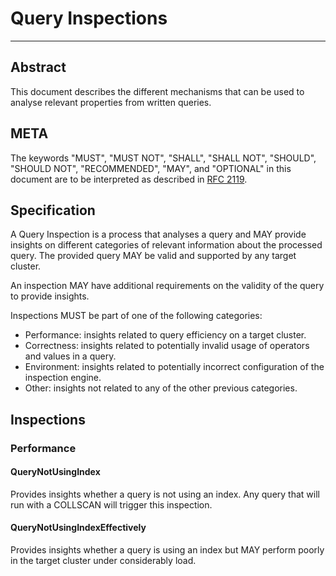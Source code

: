 # Query Inspections
--------------------

## Abstract

This document describes the different mechanisms that can be used to analyse relevant properties from
written queries. 

## META

The keywords "MUST", "MUST NOT", "SHALL", "SHALL NOT", "SHOULD", "SHOULD NOT", "RECOMMENDED", "MAY",
and "OPTIONAL" in this document are to be interpreted as described in [RFC 2119](https://www.ietf.org/rfc/rfc2119.txt).

## Specification

A Query Inspection is a process that analyses a query and MAY provide insights on different
categories of relevant information about the processed query. The provided query MAY be valid and
supported by any target cluster.

An inspection MAY have additional requirements on the validity of the query to provide insights.

Inspections MUST be part of one of the following categories:

* Performance: insights related to query efficiency on a target cluster.
* Correctness: insights related to potentially invalid usage of operators and values in a query.
* Environment: insights related to potentially incorrect configuration of the inspection engine.
* Other: insights not related to any of the other previous categories.

## Inspections

### Performance

#### QueryNotUsingIndex

Provides insights whether a query is not using an index. Any query that will run with a COLLSCAN
will trigger this inspection.

#### QueryNotUsingIndexEffectively

Provides insights whether a query is using an index but MAY perform poorly in the target cluster
under considerably load.
